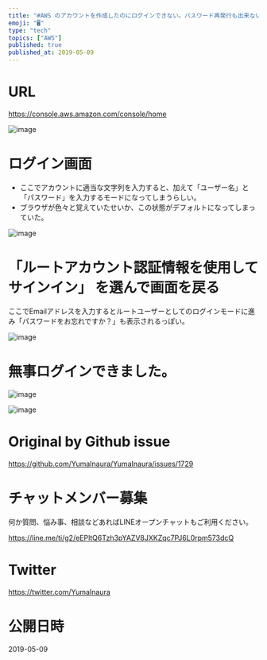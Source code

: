 ```yaml
---
title: "#AWS のアカウントを作成したのにログインできない。パスワード再発行も出来ない場合。"
emoji: "🖥"
type: "tech"
topics: ["AWS"]
published: true
published_at: 2019-05-09
---
```


# URL

https://console.aws.amazon.com/console/home

![image](https://user-images.githubusercontent.com/13635059/57420696-ab127680-7243-11e9-81ce-4ca394905173.png)

# ログイン画面

- ここでアカウントに適当な文字列を入力すると、加えて「ユーザー名」と「パスワード」を入力するモードになってしまうらしい。
- ブラウザが色々と覚えていたせいか、この状態がデフォルトになってしまっていた。

![image](https://user-images.githubusercontent.com/13635059/57420586-2a537a80-7243-11e9-9bcc-b1b3bf39b9c6.png)



# 「ルートアカウント認証情報を使用してサインイン」 を選んで画面を戻る

ここでEmailアドレスを入力するとルートユーザーとしてのログインモードに進み「パスワードをお忘れですか？」も表示されるっぽい。

![image](https://user-images.githubusercontent.com/13635059/57420614-46efb280-7243-11e9-90fd-b9c9b97b438f.png)

# 無事ログインできました。

![image](https://user-images.githubusercontent.com/13635059/57420713-c1b8cd80-7243-11e9-84f1-971f90dc5e9a.png)

![image](https://user-images.githubusercontent.com/13635059/57420714-c2e9fa80-7243-11e9-949b-b9a225577260.png)


# Original by Github issue

https://github.com/YumaInaura/YumaInaura/issues/1729








<!-- Update From Qiita API -->

# チャットメンバー募集


何か質問、悩み事、相談などあればLINEオープンチャットもご利用ください。

https://line.me/ti/g2/eEPltQ6Tzh3pYAZV8JXKZqc7PJ6L0rpm573dcQ





# Twitter


https://twitter.com/YumaInaura


<!-- Update From Qiita API -->



# 公開日時

2019-05-09
